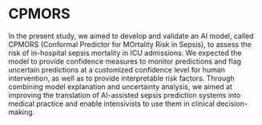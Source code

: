 # CPMORS

In the present study, we aimed to develop and validate an AI model, called CPMORS (Conformal Predictor for MOrtality Risk in Sepsis), to assess the risk of in-hospital sepsis mortality in ICU admissions. We expected the model to provide confidence measures to monitor predictions and flag uncertain predictions at a customized confidence level for human intervention, as well as to provide interpretable risk factors. Through combining model explanation and uncertainty analysis, we aimed at improving the translation of AI-assisted sepsis prediction systems into medical practice and enable intensivists to use them in clinical decision-making.
